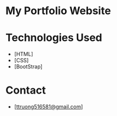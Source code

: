 # My Portfolio Website

# Technologies Used

* [HTML]
* [CSS]
* [BootStrap]

# Contact

* [ttruong516581@gmail.com]
